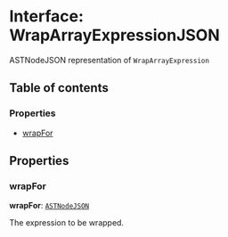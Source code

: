 # Interface: WrapArrayExpressionJSON

ASTNodeJSON representation of `WrapArrayExpression`

## Table of contents

### Properties

* [wrapFor](/en/auto-docs/free-layout-editor/interfaces/WrapArrayExpressionJSON.md#wrapfor)

## Properties

### wrapFor

**wrapFor**: [`ASTNodeJSON`](/en/auto-docs/free-layout-editor/interfaces/ASTNodeJSON.md)

The expression to be wrapped.
